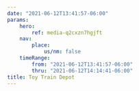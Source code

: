 ```yaml
---
date: "2021-06-12T13:41:57-06:00"
params:
    hero:
        ref: media-q2cxzn7hgjft
    nav:
        place:
            us/nm: false
    timeRange:
        from: "2021-06-12T13:41:57-06:00"
        thru: "2021-06-12T14:14:41-06:00"
title: Toy Train Depot
---
```

